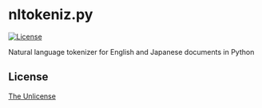 # nltokeniz.py

[![License](https://img.shields.io/badge/license-unlicense-lightgray.svg)](https://unlicense.org)

Natural language tokenizer for English and Japanese documents in Python


## License

[The Unlicense](https://unlicense.org)
